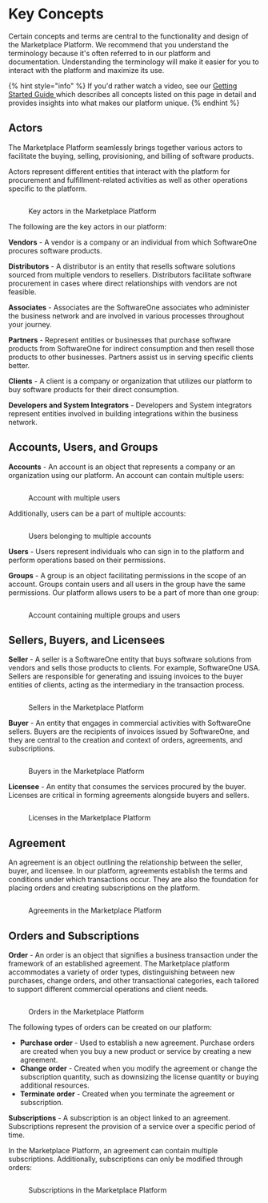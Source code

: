 # Key Concepts

Certain concepts and terms are central to the functionality and design of the Marketplace Platform. We recommend that you understand the terminology because it's often referred to in our platform and documentation. Understanding the terminology will make it easier for you to interact with the platform and maximize its use.&#x20;

{% hint style="info" %}
If you'd rather watch a video, see our [Getting Started Guide ](https://youtu.be/LrMOMN8sjM4)which describes all concepts listed on this page in detail and provides insights into what makes our platform unique.&#x20;
{% endhint %}

## Actors

The Marketplace Platform seamlessly brings together various actors to facilitate the buying, selling, provisioning, and billing of software products.&#x20;

Actors represent different entities that interact with the platform for procurement and fulfillment-related activities as well as other operations specific to the platform.&#x20;

<figure><img src="../../.gitbook/assets/image (21).png" alt=""><figcaption><p>Key actors in the Marketplace Platform</p></figcaption></figure>

The following are the key actors in our platform:

**Vendors** - A vendor is a company or an individual from which SoftwareOne procures software products.

**Distributors** - A distributor is an entity that resells software solutions sourced from multiple vendors to resellers. Distributors facilitate software procurement in cases where direct relationships with vendors are not feasible.

**Associates** - Associates are the SoftwareOne associates who administer the business network and are involved in various processes throughout your journey.

**Partners** - Represent entities or businesses that purchase software products from SoftwareOne for indirect consumption and then resell those products to other businesses. Partners assist us in serving specific clients better.

**Clients** - A client is a company or organization that utilizes our platform to buy software products for their direct consumption.

**Developers and System Integrators** - Developers and System integrators represent entities involved in building integrations within the business network.

## Accounts, Users, and Groups <a href="#portals-accounts-and-users" id="portals-accounts-and-users"></a>

**Accounts** - An account is an object that represents a company or an organization using our platform. An account can contain multiple users:

<figure><img src="../../.gitbook/assets/image (4).png" alt=""><figcaption><p>Account with multiple users</p></figcaption></figure>

Additionally, users can be a part of multiple accounts:

<figure><img src="../../.gitbook/assets/image (6).png" alt=""><figcaption><p>Users belonging to multiple accounts</p></figcaption></figure>

**Users** - Users represent individuals who can sign in to the platform and perform operations based on their permissions.&#x20;

**Groups** - A group is an object facilitating permissions in the scope of an account. Groups contain users and all users in the group have the same permissions. Our platform allows users to be a part of more than one group:

<figure><img src="../../.gitbook/assets/image (16).png" alt=""><figcaption><p>Account containing multiple groups and users</p></figcaption></figure>

## Sellers, Buyers, and Licensees <a href="#portals-accounts-and-users" id="portals-accounts-and-users"></a>

**Seller** - A seller is a SoftwareOne entity that buys software solutions from vendors and sells those products to clients. For example, SoftwareOne USA. Sellers are responsible for generating and issuing invoices to the buyer entities of clients, acting as the intermediary in the transaction process.

<figure><img src="../../.gitbook/assets/image (8).png" alt=""><figcaption><p>Sellers in the Marketplace Platform</p></figcaption></figure>

**Buyer** - An entity that engages in commercial activities with SoftwareOne sellers. Buyers are the recipients of invoices issued by SoftwareOne, and they are central to the creation and context of orders, agreements, and subscriptions.

<figure><img src="../../.gitbook/assets/image (10).png" alt=""><figcaption><p>Buyers in the Marketplace Platform</p></figcaption></figure>

**Licensee** - An entity that consumes the services procured by the buyer. Licenses are critical in forming agreements alongside buyers and sellers.

<figure><img src="../../.gitbook/assets/image (11).png" alt=""><figcaption><p>Licenses in the Marketplace Platform</p></figcaption></figure>

## Agreement

An agreement is an object outlining the relationship between the seller, buyer, and licensee. In our platform, agreements establish the terms and conditions under which transactions occur. They are also the foundation for placing orders and creating subscriptions on the platform.&#x20;

<figure><img src="../../.gitbook/assets/image (24).png" alt=""><figcaption><p>Agreements in the Marketplace Platform</p></figcaption></figure>

## Orders and Subscriptions

**Order** - An order is an object that signifies a business transaction under the framework of an established agreement. The Marketplace platform accommodates a variety of order types, distinguishing between new purchases, change orders, and other transactional categories, each tailored to support different commercial operations and client needs.

<figure><img src="../../.gitbook/assets/image (15).png" alt=""><figcaption><p>Orders in the Marketplace Platform</p></figcaption></figure>

The following types of orders can be created on our platform:

* **Purchase order** - Used to establish a new agreement. Purchase orders are created when you buy a new product or service by creating a new agreement.
* **Change order** - Created when you modify the agreement or change the subscription quantity, such as downsizing the license quantity or buying additional resources.
* **Terminate order** - Created when you terminate the agreement or subscription.&#x20;

**Subscriptions** - A subscription is an object linked to an agreement. Subscriptions represent the provision of a service over a specific period of time.

In the Marketplace Platform, an agreement can contain multiple subscriptions. Additionally,  subscriptions can only be modified through orders:&#x20;

<figure><img src="../../.gitbook/assets/image (14).png" alt=""><figcaption><p>Subscriptions in the Marketplace Platform</p></figcaption></figure>
